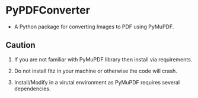 # PyPDFConverter
- A Python package for converting Images to PDF using PyMuPDF.

## Caution
1. If you are not familiar with PyMuPDF library then install via requirements.

2. Do not install fitz in your machine or otherwise the code will crash.

3. Install/Modify in a virutal environment as PyMuPDF requires several dependencies.
